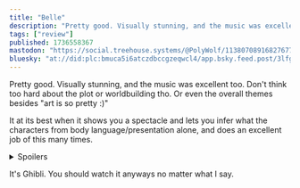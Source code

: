 ```yaml
---
title: "Belle"
description: "Pretty good. Visually stunning, and the music was excellent too. Don\u0027t think too hard about the plot or worldbuilding tho. Or even the ov..."
tags: ["review"]
published: 1736558367
mastodon: "https://social.treehouse.systems/@PolyWolf/113807089168276770"
bluesky: "at://did:plc:bmuca5i6atczdbccgzeqwcl4/app.bsky.feed.post/3lfgk2e6ix22z"
---
```


Pretty good. Visually stunning, and the music was excellent too. Don't think too hard about the plot or worldbuilding tho. Or even the overall themes besides "art is so pretty :)"

It at its best when it shows you a spectacle and lets you infer what the characters from body language/presentation alone, and does an excellent job of this many times.

<details><summary>Spoilers</summary>
But it's crazy to me that, after having such a good example (Suzu staring down the dad "protecting" the kids (watching him scamper away was cathartic)), they immediately have an "I love you very much", "Thanks you helped me get over my fear" dialogue. Like COME ON
</details>

It's Ghibli. You should watch it anyways no matter what I say.